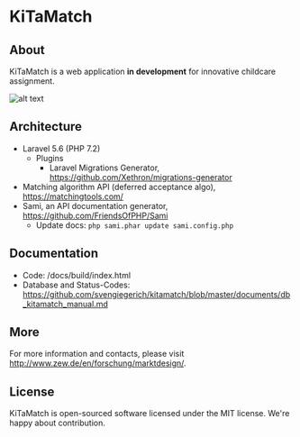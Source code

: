 # KiTaMatch

## About
KiTaMatch is a web application **in development** for innovative childcare assignment.

![alt text](https://github.com/svengiegerich/kitamatch/blob/master/documents/kitamatch_dashboard.png "KitaMatch Dashboard")


## Architecture
- Laravel 5.6 (PHP 7.2)
  - Plugins
    - Laravel Migrations Generator, https://github.com/Xethron/migrations-generator
- Matching algorithm API (deferred acceptance algo), https://matchingtools.com/
- Sami, an API documentation generator, https://github.com/FriendsOfPHP/Sami
  - Update docs: `php sami.phar update sami.config.php`

## Documentation
- Code: /docs/build/index.html
- Database and Status-Codes: https://github.com/svengiegerich/kitamatch/blob/master/documents/db_kitamatch_manual.md

## More
For more information and contacts, please visit http://www.zew.de/en/forschung/marktdesign/.

## License
KiTaMatch is open-sourced software licensed under the MIT license. We're happy about contribution.

